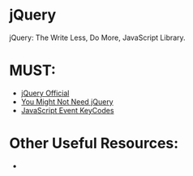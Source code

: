 # jQuery
jQuery: The Write Less, Do More, JavaScript Library.

# MUST:
<ul>
   <li><a href="https://jquery.com/">jQuery Official</a></li> 
  <li><a href="http://youmightnotneedjquery.com/">You Might Not Need jQuery</a></li>
   <li><a href="https://keycode.info/">JavaScript Event KeyCodes</a></li> 

</ul>

# Other Useful Resources:
<ul>
  <li><a href=""></a></li>
</ul
